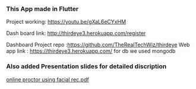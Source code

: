  ### This App made in Flutter
Project working: https://youtu.be/gXaL6eCYxHM

Dash board link: http://thirdeye3.herokuapp.com/register

Dashboard Project repo :https://github.com/TheRealTechWiz/thirdeye
Web app link : https://thirdeye3.herokuapp.com/
for db we used mongodb 

 ### Also added Presentation slides for detailed discription

[online proctor using facial rec.pdf](https://github.com/tarunjain3/Third-Eye-Project/files/6241860/online.proctor.using.facial.rec.pdf)

 
